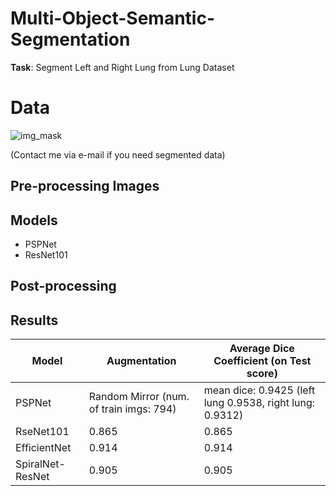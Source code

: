 # Multi-Object-Semantic-Segmentation

**Task**: Segment Left and Right Lung from Lung Dataset

# Data
![img_mask](https://user-images.githubusercontent.com/48243487/178134605-5ad3dcfd-fabe-40f8-b654-49ed43f70586.JPG)

(Contact me via e-mail if you need segmented data)

## Pre-processing Images

## Models
- PSPNet
- ResNet101


## Post-processing

## Results

| Model  | Augmentation  | Average Dice Coefficient (on Test score) |
| -------------| ------------- | ------------- |
| PSPNet| Random Mirror (num. of train imgs: 794)  | mean dice: 0.9425 (left lung 0.9538, right lung: 0.9312)  |
| RseNet101 | 0.865  | 0.865  |
| EfficientNet  | 0.914  | 0.914  |
| SpiralNet-ResNet  | 0.905  | 0.905  |
